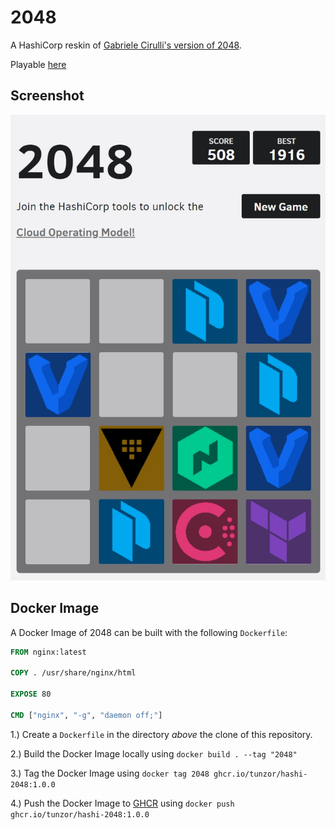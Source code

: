 # 2048

A HashiCorp reskin of [Gabriele Cirulli's version of 2048](https://github.com/gabrielecirulli/2048).

Playable [here](https://tunzor.ca/hashi-2048)

## Screenshot
![2048 screenshot](images/screen-cap.jpg)

## Docker Image

A Docker Image of 2048 can be built with the following `Dockerfile`:

```dockerfile
FROM nginx:latest

COPY . /usr/share/nginx/html

EXPOSE 80

CMD ["nginx", "-g", "daemon off;"]
```

1.) Create a `Dockerfile` in the directory _above_ the clone of this repository.

2.) Build the Docker Image locally using `docker build . --tag "2048"`

3.) Tag the Docker Image using `docker tag 2048 ghcr.io/tunzor/hashi-2048:1.0.0`

4.) Push the Docker Image to [GHCR](https://docs.github.com/en/packages/working-with-a-github-packages-registry/working-with-the-docker-registry) using `docker push ghcr.io/tunzor/hashi-2048:1.0.0`